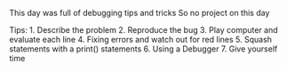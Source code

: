 This day was full of debugging tips and tricks
So no project on this day

Tips:
	  1. Describe the problem
	  2. Reproduce the bug
	  3. Play computer and evaluate each line
	  4. Fixing errors and watch out for red lines
	  5. Squash statements with a print() statements
	  6. Using a Debugger
	  7. Give yourself time
